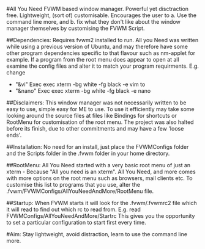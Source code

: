 #All You Need
FVWM based window manager. Powerful yet disctraction free. Lightweight, (sort of) customisable. Encourages the user to a. Use the command line more, and b. fix what they don't like about the window manager themselves by customising the FVWM Script.   

##Dependencies: Requires fvwm2 installed to run. All you Need was written while using a previous version of Ubuntu, and may therefore have some other program dependencies specific to that flavour such as nm-applet for example. If a program from the root menu does appear to open at all examine the config files and alter it to match your program requirments. E.g. change 
+ "&vi" Exec exec xterm -bg white -fg black -e vim 
to
+ "&nano" Exec exec xterm -bg white -fg black -e nano 

##Disclaimers: This window manager was not necessarily written to be easy to use, simple easy for ME to use. To use it efficiently may take some looking around the source files at files like Bindings for shortcuts or RootMenu for customisation of the root menu. 
The project was also halted before its finish, due to other commitments and may have a few 'loose ends'.

##Installation: No need for an install, just place the FVWMConfigs folder and the Scripts folder in the .fvwm folder in your home directory. 

##RootMenu: All You Need started with a very basic root menu of just an xterm - Because "All you need is an xterm".
All You Need, and more comes with more options on the root menu such as browsers, mail clients etc. To customise this list to programs that you use, alter the .fvwm/FVWMConfigs/AllYouNeedAndMore/RootMenu file.

##Startup: When FVWM starts it will look for the .fvwm/.fvwmrc2 file which it will read to find out which rc to read from. E.g. 
read FVWMConfigs/AllYouNeedAndMore/Startrc
This gives you the opportunity to set a particular configuration to start first every time. 

#Aim: Stay lightweight, avoid distraction, learn to use the command line more.
